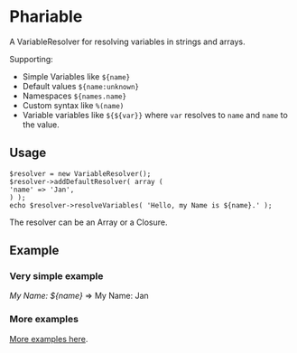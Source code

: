 # Phariable

A VariableResolver for resolving variables in strings and arrays.

Supporting:
- Simple Variables like `${name}`
- Default values `${name:unknown}`
- Namespaces `${names.name}`
- Custom syntax like `%(name)`
- Variable variables like `${${var}}` where `var` resolves to `name` and `name` to the value. 

## Usage

    $resolver = new VariableResolver();
    $resolver->addDefaultResolver( array (
    'name' => 'Jan',
    ) );
    echo $resolver->resolveVariables( 'Hello, my Name is ${name}.' );

The resolver can be an Array or a Closure.

## Example

### Very simple example

*My Name: ${name}* => My Name: Jan

### More examples

[More examples here](index.php).